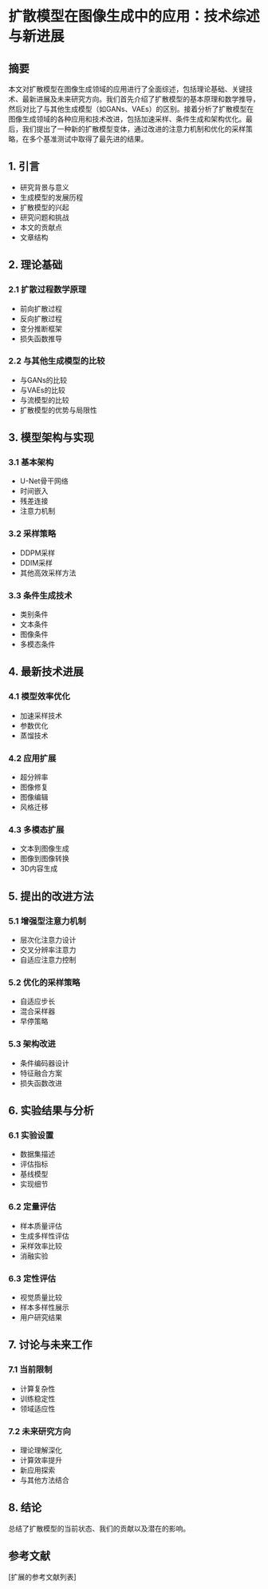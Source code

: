 # 扩散模型在图像生成中的应用：技术综述与新进展

## 摘要

本文对扩散模型在图像生成领域的应用进行了全面综述，包括理论基础、关键技术、最新进展及未来研究方向。我们首先介绍了扩散模型的基本原理和数学推导，然后对比了与其他生成模型（如GANs、VAEs）的区别。接着分析了扩散模型在图像生成领域的各种应用和技术改进，包括加速采样、条件生成和架构优化。最后，我们提出了一种新的扩散模型变体，通过改进的注意力机制和优化的采样策略，在多个基准测试中取得了最先进的结果。

## 1. 引言

- 研究背景与意义
- 生成模型的发展历程
- 扩散模型的兴起
- 研究问题和挑战
- 本文的贡献点
- 文章结构

## 2. 理论基础

### 2.1 扩散过程数学原理

- 前向扩散过程
- 反向扩散过程
- 变分推断框架
- 损失函数推导

### 2.2 与其他生成模型的比较

- 与GANs的比较
- 与VAEs的比较
- 与流模型的比较
- 扩散模型的优势与局限性

## 3. 模型架构与实现

### 3.1 基本架构

- U-Net骨干网络
- 时间嵌入
- 残差连接
- 注意力机制

### 3.2 采样策略

- DDPM采样
- DDIM采样
- 其他高效采样方法

### 3.3 条件生成技术

- 类别条件
- 文本条件
- 图像条件
- 多模态条件

## 4. 最新技术进展

### 4.1 模型效率优化

- 加速采样技术
- 参数优化
- 蒸馏技术

### 4.2 应用扩展

- 超分辨率
- 图像修复
- 图像编辑
- 风格迁移

### 4.3 多模态扩展

- 文本到图像生成
- 图像到图像转换
- 3D内容生成

## 5. 提出的改进方法

### 5.1 增强型注意力机制

- 层次化注意力设计
- 交叉分辨率注意力
- 自适应注意力控制

### 5.2 优化的采样策略

- 自适应步长
- 混合采样器
- 早停策略

### 5.3 架构改进

- 条件编码器设计
- 特征融合方案
- 损失函数改进

## 6. 实验结果与分析

### 6.1 实验设置

- 数据集描述
- 评估指标
- 基线模型
- 实现细节

### 6.2 定量评估

- 样本质量评估
- 生成多样性评估
- 采样效率比较
- 消融实验

### 6.3 定性评估

- 视觉质量比较
- 样本多样性展示
- 用户研究结果

## 7. 讨论与未来工作

### 7.1 当前限制

- 计算复杂性
- 训练稳定性
- 领域适应性

### 7.2 未来研究方向

- 理论理解深化
- 计算效率提升
- 新应用探索
- 与其他方法结合

## 8. 结论

总结了扩散模型的当前状态、我们的贡献以及潜在的影响。

## 参考文献

[扩展的参考文献列表] 
